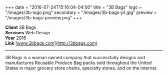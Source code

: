 +++
date = "2016-07-24T15:16:04-04:00"
title = "3B Bags"
logo = "/images/3b-logo.png"
secondary = "/images/3b-bags-p1.jpg"
preview = "/images/3b-bags-preview.png"
+++

**Client**  3B Bags  
**Services**  Web Design  
**Year**  2016  
**Link**  [www.3bbags.com](http://3bbags.com)

***

3B Bags is a woman owned company that successfully designs and manufactures Reusable Produce Bag packs sold throughout the United States in major grocery store chains, specialty stores, and on the internet.
